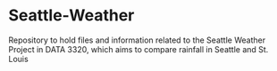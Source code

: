 # Seattle-Weather
Repository to hold files and information related to the Seattle Weather Project in DATA 3320, which aims to compare rainfall in Seattle and St. Louis
